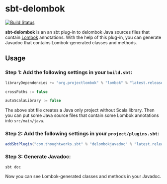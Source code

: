 # sbt-delombok

[![Build Status](https://travis-ci.org/ThoughtWorksInc/sbt-delombok.svg)](https://travis-ci.org/ThoughtWorksInc/sbt-delombok)

**sbt-delombok** is an an sbt plug-in to delombok Java sources files that contain [Lombok](https://projectlombok.org/) annotations. With the help of this plug-in, you can generate Javadoc that contains Lombok-generated classes and methods.

## Usage

### Step 1: Add the following settings in your `build.sbt`:

``` sbt
libraryDependencies += "org.projectlombok" % "lombok" % "latest.release" % Provided

crossPaths := false

autoScalaLibrary := false
```

The above sbt file creates a Java only project without Scala library. Then you can put some Java source files that contain some Lombok annotations into `src/main/java`.

### Step 2: Add the following settings in your `project/plugins.sbt`:

``` sbt
addSbtPlugin("com.thoughtworks.sbt" % "delombokjavadoc" % "latest.release")
```

### Step 3: Generate Javadoc:

```
sbt doc
```

Now you can see Lombok-generated classes and methods in your Javadoc.
